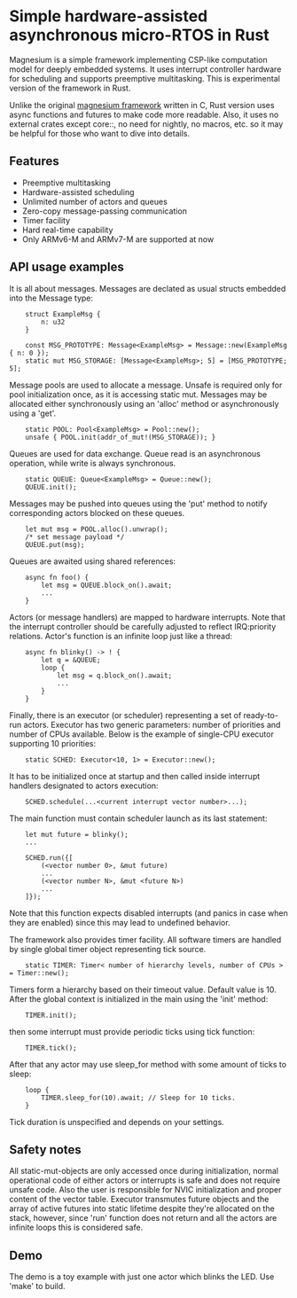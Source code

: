 Simple hardware-assisted asynchronous micro-RTOS in Rust
========================================================

Magnesium is a simple framework implementing CSP-like computation 
model for deeply embedded systems. It uses interrupt controller hardware for 
scheduling and supports preemptive multitasking. This is experimental version 
of the framework in Rust.

Unlike the original [magnesium framework](https://github.com/romanf-dev/magnesium) 
written in C, Rust version uses async functions and futures to make code more readable.
Also, it uses no external crates except core::, no need for nightly, no macros, 
etc. so it may be helpful for those who want to dive into details.


Features
--------

- Preemptive multitasking
- Hardware-assisted scheduling
- Unlimited number of actors and queues
- Zero-copy message-passing communication
- Timer facility
- Hard real-time capability
- Only ARMv6-M and ARMv7-M are supported at now


API usage examples
------------------

It is all about messages. Messages are declated as usual structs embedded into 
the Message type:

        struct ExampleMsg {
            n: u32
        }

        const MSG_PROTOTYPE: Message<ExampleMsg> = Message::new(ExampleMsg { n: 0 });
        static mut MSG_STORAGE: [Message<ExampleMsg>; 5] = [MSG_PROTOTYPE; 5];


Message pools are used to allocate a message. Unsafe is required only for pool 
initialization once, as it is accessing static mut.
Messages may be allocated either synchronously using an 'alloc' method or 
asynchronously using a 'get'.

        static POOL: Pool<ExampleMsg> = Pool::new();
        unsafe { POOL.init(addr_of_mut!(MSG_STORAGE)); }

        
Queues are used for data exchange. Queue read is an asynchronous operation, 
while write is always synchronous.

        static QUEUE: Queue<ExampleMsg> = Queue::new();
        QUEUE.init();


Messages may be pushed into queues using the 'put' method to notify 
corresponding actors blocked on these queues.

        let mut msg = POOL.alloc().unwrap();
        /* set message payload */
        QUEUE.put(msg);


Queues are awaited using shared references:

        async fn foo() {
            let msg = QUEUE.block_on().await;
            ...
        }

Actors (or message handlers) are mapped to hardware interrupts. 
Note that the interrupt controller should be carefully adjusted to 
reflect IRQ:priority relations.
Actor's function is an infinite loop just like a thread:

        async fn blinky() -> ! {
            let q = &QUEUE;
            loop {
                let msg = q.block_on().await;
                ...
            }
        }


Finally, there is an executor (or scheduler) representing a set of 
ready-to-run actors. Executor has two generic parameters: number of
priorities and number of CPUs available. Below is the example of 
single-CPU executor supporting 10 priorities:

        static SCHED: Executor<10, 1> = Executor::new();


It has to be initialized once at startup and then called inside 
interrupt handlers designated to actors execution:

        SCHED.schedule(...<current interrupt vector number>...);


The main function must contain scheduler launch as its last statement:

        let mut future = blinky();
        ...

        SCHED.run({[
            (<vector number 0>, &mut future)
            ...
            (<vector number N>, &mut <future N>)
            ...
        ]});


Note that this function expects disabled interrupts (and panics in case 
when they are enabled) since this may lead to undefined behavior.

The framework also provides timer facility. All software timers are 
handled by single global timer object representing tick source.

        static TIMER: Timer< number of hierarchy levels, number of CPUs > = Timer::new();


Timers form a hierarchy based on their timeout value. Default value is 10. 
After the global context is initialized in the main using the 'init' method:

        TIMER.init();


then some interrupt must provide periodic ticks using tick function:

        TIMER.tick();


After that any actor may use sleep_for method with some amount of ticks 
to sleep:

        loop {
            TIMER.sleep_for(10).await; // Sleep for 10 ticks.
        }


Tick duration is unspecified and depends on your settings.


Safety notes
------------

All static-mut-objects are only accessed once during initialization, 
normal operational code of either actors or interrupts is safe and does not 
require unsafe code. Also the user is responsible for NVIC initialization and 
proper content of the vector table. 
Executor transmutes future objects and the array of active futures into 
static lifetime despite they're allocated on the stack, however, since 'run' 
function does not return and all the actors are infinite loops this is 
considered safe.


Demo
----

The demo is a toy example with just one actor which blinks the LED. 
Use 'make' to build.

